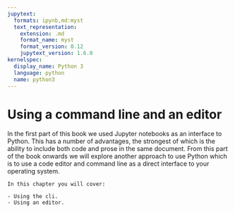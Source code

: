 ```yaml
---
jupytext:
  formats: ipynb,md:myst
  text_representation:
    extension: .md
    format_name: myst
    format_version: 0.12
    jupytext_version: 1.6.0
kernelspec:
  display_name: Python 3
  language: python
  name: python3
---
```


# Using a command line and an editor

In the first part of this book we used Jupyter notebooks as an interface to
Python. This has a number of advantages, the strongest of which is the ability
to include both code and prose in the same document. From this part of the book
onwards we will explore another approach to use Python which is to use
a code editor and command line as a direct interface to your operating system.

```{important}
In this chapter you will cover:

- Using the cli.
- Using an editor.
```
